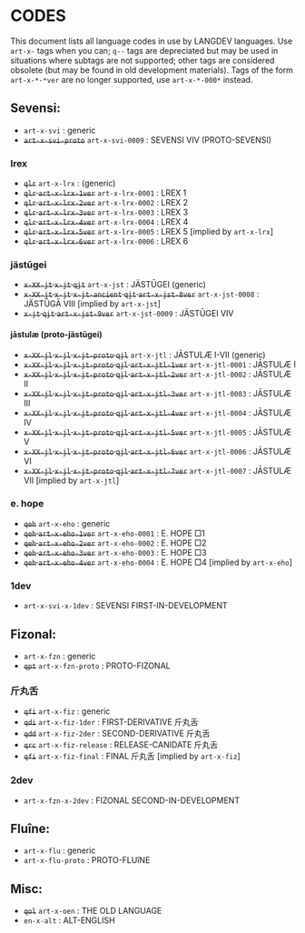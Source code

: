 #  CODES  #

This document lists all language codes in use by LANGDEV languages.
Use `art-x-` tags when you can; `q--` tags are depreciated but may be used in situations where subtags are not supported; other tags are considered obsolete (but may be found in old development materials).
Tags of the form `art-x-*-*ver` are no longer supported, use `art-x-*-000*` instead.

##  Sevensi:  ##

- `art-x-svi` : generic
- ~~`art-x-svi-proto`~~ `art-x-svi-0009` : SEVENSI VIV (PROTO-SEVENSI)

###  lrex  ###

- ~~`qlr`~~ `art-x-lrx` : (generic)
- ~~`qlr` `art-x-lrx-1ver`~~ `art-x-lrx-0001` : LREX 1
- ~~`qlr` `art-x-lrx-2ver`~~ `art-x-lrx-0002` : LREX 2
- ~~`qlr` `art-x-lrx-3ver`~~ `art-x-lrx-0003` : LREX 3
- ~~`qlr` `art-x-lrx-4ver`~~ `art-x-lrx-0004` : LREX 4
- ~~`qlr` `art-x-lrx-5ver`~~ `art-x-lrx-0005` : LREX 5 [implied by `art-x-lrx`]
- ~~`qlr` `art-x-lrx-6ver`~~ `art-x-lrx-0006` : LREX 6

###  jästūgei  ###

- ~~`x-XX-jt` `x-jt` `qjt`~~ `art-x-jst` : JÄSTŪGEI (generic)
- ~~`x-XX-jt` `x-jt` `x-jt-ancient` `qjt` `art-x-jst-8ver`~~ `art-x-jst-0008` : JÄSTŪGĀ VIII [implied by `art-x-jst`]
- ~~`x-jt` `qjt` `art-x-jst-9ver`~~ `art-x-jst-0009` : JÄSTŪGEI VIV

####  jāstulæ (proto-jästūgei)  ####

- ~~`x-XX-jl` `x-jl` `x-jt-proto` `qjl`~~ `art-x-jtl` : JĀSTULÆ I-VII (generic)
- ~~`x-XX-jl` `x-jl` `x-jt-proto` `qjl` `art-x-jtl-1ver`~~ `art-x-jtl-0001` : JĀSTULÆ I
- ~~`x-XX-jl` `x-jl` `x-jt-proto` `qjl` `art-x-jtl-2ver`~~ `art-x-jtl-0002` : JĀSTULÆ II
- ~~`x-XX-jl` `x-jl` `x-jt-proto` `qjl` `art-x-jtl-3ver`~~ `art-x-jtl-0003` : JĀSTULÆ III
- ~~`x-XX-jl` `x-jl` `x-jt-proto` `qjl` `art-x-jtl-4ver`~~ `art-x-jtl-0004` : JĀSTULÆ IV
- ~~`x-XX-jl` `x-jl` `x-jt-proto` `qjl` `art-x-jtl-5ver`~~ `art-x-jtl-0005` : JĀSTULÆ V
- ~~`x-XX-jl` `x-jl` `x-jt-proto` `qjl` `art-x-jtl-6ver`~~ `art-x-jtl-0006` : JĀSTULÆ VI
- ~~`x-XX-jl` `x-jl` `x-jt-proto` `qjl` `art-x-jtl-7ver`~~ `art-x-jtl-0007` : JĀSTULÆ VII [implied by `art-x-jtl`]

###  e. hope  ###

- ~~`qeh`~~ `art-x-eho` : generic
- ~~`qeh` `art-x-eho-1ver`~~ `art-x-eho-0001` : E. HOPE □1
- ~~`qeh` `art-x-eho-2ver`~~ `art-x-eho-0002` : E. HOPE □2
- ~~`qeh` `art-x-eho-3ver`~~ `art-x-eho-0003` : E. HOPE □3
- ~~`qeh` `art-x-eho-4ver`~~ `art-x-eho-0004` : E. HOPE □4 [implied by `art-x-eho`]

###  1dev  ###

- `art-x-svi-x-1dev` : SEVENSI FIRST-IN-DEVELOPMENT

##  Fizonal:  ##

- `art-x-fzn` : generic
- ~~`qpt`~~ `art-x-fzn-proto` : PROTO-FIZONAL

###  斤丸舌  ###

- ~~`qfi`~~ `art-x-fiz` : generic
- ~~`qdi`~~ `art-x-fiz-1der` : FIRST-DERIVATIVE 斤丸舌
- ~~`qdd`~~ `art-x-fiz-2der` : SECOND-DERIVATIVE 斤丸舌
- ~~`qrc`~~ `art-x-fiz-release` : RELEASE-CANIDATE 斤丸舌
- ~~`qfi`~~ `art-x-fiz-final` : FINAL 斤丸舌 [implied by `art-x-fiz`]

###  2dev  ###

- `art-x-fzn-x-2dev` : FIZONAL SECOND-IN-DEVELOPMENT

##  Fluîne:  ##

- `art-x-flu` : generic
- `art-x-flu-proto` : PROTO-FLUîNE

##  Misc:  ##

- ~~`qol`~~ `art-x-oen` : THE OLD LANGUAGE
- `en-x-alt` : ALT-ENGLISH
